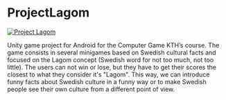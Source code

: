 # ProjectLagom

[![Project Lagom](https://img.youtube.com/vi/O1awB_KPbAg/0.jpg)](https://www.youtube.com/watch?v=O1awB_KPbAg)

Unity game project for Android for the Computer Game KTH’s course. The game consists in several minigames based on Swedish cultural facts and focused on the Lagom concept (Swedish word for not too much, not too little).
The users can not win or lose, but they have to get their scores the closest to what they consider it's "Lagom". This way, we can introduce funny facts about Swedish culture in a funny way or to make Swedish people see their own culture from a different point of view.

